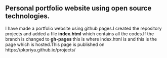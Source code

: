 <h2>Personal portfolio website using open source technologies.</h2>
I have made a portfolio website using github pages.I created the repository projects and added a file <b>index.html</b> which contains all the codes.If the branch is changed to <b> gh-pages </b> this is where index.html is and this is the page which is hosted.This page is published on  https://pkpriya.github.io/projects/
